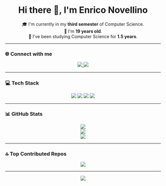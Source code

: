 <!-- README.md - GitHub Profile: Enrico Novellino -->

<h1 align="center">Hi there 👋, I'm Enrico Novellino</h1>

<p align="center">
  🎓 I'm currently in my <strong>third semester</strong> of Computer Science.<br>
  👴 I'm <strong>19 years old</strong>.<br>
  📆 I've been studying Computer Science for <strong>1.5 years</strong>.
</p>

---

### 🌐 Connect with me

<p align="center">
  <a href="https://instagram.com/enriqueiroz_">
    <img src="https://img.shields.io/badge/Instagram-%23212121.svg?style=for-the-badge&logo=instagram&logoColor=white" />
  </a>
  <a href="mailto:enrico.guimaraes1103@gmail.com">
    <img src="https://img.shields.io/badge/Email-%23212121.svg?style=for-the-badge&logo=gmail&logoColor=white" />
  </a>
</p>

---

### 💻 Tech Stack

<p align="center">
  <img src="https://img.shields.io/badge/Java-%23212121.svg?style=for-the-badge&logo=openjdk&logoColor=white" />
  <img src="https://img.shields.io/badge/HTML5-%23212121.svg?style=for-the-badge&logo=html5&logoColor=white" />
  <img src="https://img.shields.io/badge/JavaScript-%23212121.svg?style=for-the-badge&logo=javascript&logoColor=F7DF1E" />
  <img src="https://img.shields.io/badge/Kotlin-%23212121.svg?style=for-the-badge&logo=kotlin&logoColor=white" />
</p>

---

### 📊 GitHub Stats

<p align="center">
  <img src="https://github-readme-stats.vercel.app/api?username=enriconovellino&theme=graywhite&hide_border=false&include_all_commits=true&count_private=true" /><br/>
  <img src="https://github-readme-streak-stats.herokuapp.com/?user=enriconovellino&theme=graywhite&hide_border=false" /><br/>
  <img src="https://github-readme-stats.vercel.app/api/top-langs/?username=enriconovellino&theme=graywhite&hide_border=false&layout=compact" />
</p>

---

### 🔝 Top Contributed Repos

<p align="center">
  <img src="https://github-contributor-stats.vercel.app/api?username=enriconovellino&limit=5&theme=graywhite&combine_all_yearly_contributions=true" />
</p>

---

<p align="center">
  <img src="https://visitcount.itsvg.in/api?id=enriconovellino&icon=5&color=121212" />
</p>

<!-- Designed with ❤️ and a clean gray aesthetic -->
